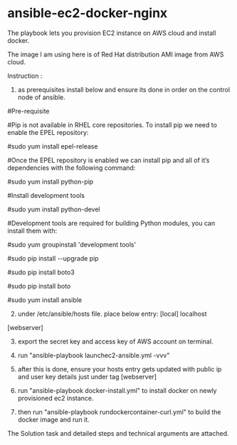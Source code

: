 # ansible-ec2-docker-nginx

The playbook lets you provision EC2 instance on AWS cloud and install docker.

The image I am using here is of Red Hat distribution AMI image from AWS cloud.

Instruction :

1) as prerequisites install below and ensure its done in order on the control node of ansible.

#Pre-requisite

#Pip is not available in RHEL core repositories. To install pip we need to enable the EPEL repository:

#sudo yum install epel-release

#Once the EPEL repository is enabled we can install pip and all of it’s dependencies with the following command:

#sudo yum install python-pip

#Install development tools

#sudo yum install python-devel

#Development tools are required for building Python modules, you can install them with:

#sudo yum groupinstall 'development tools'

#sudo pip install --upgrade pip

#sudo pip install boto3

#sudo pip install boto

#sudo yum install ansible

2) under /etc/ansible/hosts file. place below entry:
[local]
localhost

[webserver]

3) export the secret key and access key of AWS account on terminal.

4) run "ansible-playbook launchec2-ansible.yml -vvv"

5) after this is done, ensure your hosts entry gets updated with public ip and user key details just under tag [webserver]

6) run "ansible-playbook docker-install.yml" to install docker on newly provisioned ec2 instance.

7) then run "ansible-playbook rundockercontainer-curl.yml" to build the docker image and run it.

The Solution task and detailed steps and technical arguments are attached.

